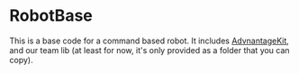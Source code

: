 # RobotBase
This is a base code for a command based robot. It includes [AdvnantageKit](https://github.com/Mechanical-Advantage/AdvantageKit), and our team lib (at least for now, it's only provided as a folder that you can copy).
